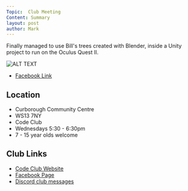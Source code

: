 ```yaml
---
Topic:  Club Meeting
Content: Summary
layout: post
author: Mark
---
```

Finally managed to use Bill's trees created with Blender, inside a Unity project to run on the Oculus Quest II.

![ALT TEXT](https://scontent.fbhx6-1.fna.fbcdn.net/v/t15.5256-10/275249880_381461597145887_4710852354268075279_n.jpg?stp=dst-jpg_p720x720&_nc_cat=100&ccb=1-7&_nc_sid=ad6a45&_nc_ohc=BT-tVUfqmWkAX_4joGy&_nc_ht=scontent.fbhx6-1.fna&edm=AKK4YLsEAAAA&oh=00_AfDBj3I-5NcMCjR2fsWjUzuvqojjF8c_GNRLBspC8LCJHA&oe=652BDF16)

* [Facebook Link](https://www.facebook.com/1481985248595237/posts/4688570197936710/)

## Location

* Curborough Community Centre
* WS13 7NY
* Code Club
* Wednesdays 5:30 - 6:30pm
* 7 - 15 year olds welcome

## Club Links

* [Code Club Website](https://lichfield-code-club.github.io/)
* [Facebook Page](https://www.facebook.com/LichfieldCoders)
* [Discord club messages](https://discord.gg/szz6xGK)
